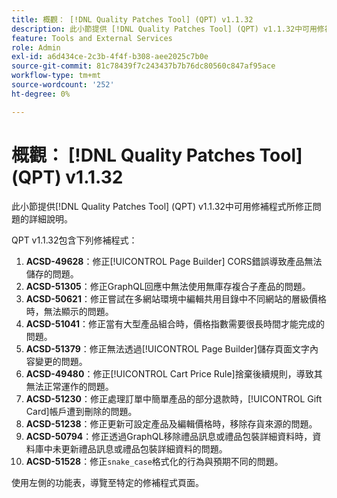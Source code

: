 ```yaml
---
title: 概觀： [!DNL Quality Patches Tool] (QPT) v1.1.32
description: 此小節提供 [!DNL Quality Patches Tool] (QPT) v1.1.32中可用修補程式所修正問題的詳細說明。
feature: Tools and External Services
role: Admin
exl-id: a6d434ce-2c3b-4f4f-b308-aee2025c7b0e
source-git-commit: 81c78439f7c243437b7b76dc80560c847af95ace
workflow-type: tm+mt
source-wordcount: '252'
ht-degree: 0%

---
```


# 概觀： [!DNL Quality Patches Tool] (QPT) v1.1.32

此小節提供[!DNL Quality Patches Tool] (QPT) v1.1.32中可用修補程式所修正問題的詳細說明。

QPT v1.1.32包含下列修補程式：

1. **ACSD-49628**：修正[!UICONTROL Page Builder] CORS錯誤導致產品無法儲存的問題。
1. **ACSD-51305**：修正GraphQL回應中無法使用無庫存複合子產品的問題。
1. **ACSD-50621**：修正嘗試在多網站環境中編輯共用目錄中不同網站的層級價格時，無法顯示的問題。
1. **ACSD-51041**：修正當有大型產品組合時，價格指數需要很長時間才能完成的問題。
1. **ACSD-51379**：修正無法透過[!UICONTROL Page Builder]儲存頁面文字內容變更的問題。
1. **ACSD-49480**：修正[!UICONTROL Cart Price Rule]捨棄後續規則，導致其無法正常運作的問題。
1. **ACSD-51230**：修正處理訂單中簡單產品的部分退款時，[!UICONTROL Gift Card]帳戶遭到刪除的問題。
1. **ACSD-51238**：修正更新可設定產品及編輯價格時，移除存貨來源的問題。
1. **ACSD-50794**：修正透過GraphQL移除禮品訊息或禮品包裝詳細資料時，資料庫中未更新禮品訊息或禮品包裝詳細資料的問題。
1. **ACSD-51528**：修正`snake_case`格式化的行為與預期不同的問題。

使用左側的功能表，導覽至特定的修補程式頁面。
